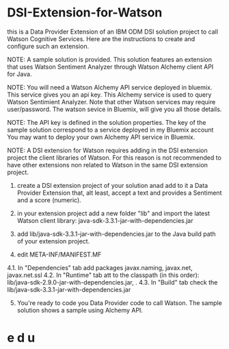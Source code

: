 # DSI-Extension-for-Watson
this is a Data Provider Extension of an IBM ODM DSI solution project to call Watson Cognitive Services.
Here are the instructions to create and configure such an extension.

NOTE: A sample solution is provided. This solution features an extension that uses Watson Sentiment Analyzer
	  through Watson Alchemy client API for Java. 

NOTE: You will need a Watson Alchemy API service deployed in bluemix. This service gives you an api key. 
      This Alchemy service is used to query Watson Sentimient Analyzer. Note that other Watson services may require
	  user/password. The watson sevice in Bluemix, will give you all those details.

NOTE: The API key is defined in the solution properties. 
      The key of the sample solution correspond to a service deployed in my Bluemix account 
	  You may want to deploy your own Alchemy API service in Bluemix.
	  
NOTE: A DSI extension for Watson requires adding in the DSI extension project the client libraries of Watson.
      For this reason is not recommended to have other extensions non related to Watson in the same DSI extension project.


1. create a DSI extension project of your solution anad add to it a Data Provider Extension that, alt least, accept
   a text and provides a Sentiment and a score (numeric).

2. in your extension project add a new folder "lib" and import the latest Watson client library:
   java-sdk-3.3.1-jar-with-dependencies.jar

3. add lib/java-sdk-3.3.1-jar-with-dependencies.jar to the Java build path of your extension project.

4. edit META-INF/MANIFEST.MF

4.1. In "Dependencies" tab add packages javax.naming, javax.net, javax.net.ssl
4.2. In "Runtime" tab att to the classpath (in this order): 
		lib/java-sdk-2.9.0-jar-with-dependencies.jar,
 		.
4.3. In "Build" tab check the lib/java-sdk-3.3.1-jar-with-dependencies.jar

5. You're ready to code you Data Provider code to call Watson. The sample solution shows a sample using Alchemy API.


e d u
=====

